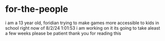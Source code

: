 # for-the-people
i am a 13 year old, foridian trying to make games more accessible to kids in school
right now of 8/2/24 1:01:53 i am working on it
its going to take aleast a few weeks
please be patient 
thank you for reading this
